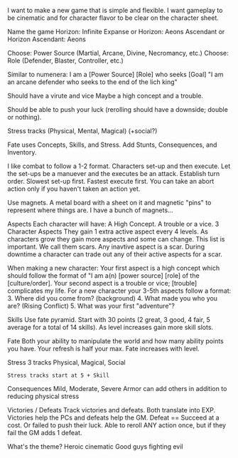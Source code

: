 I want to make a new game that is simple and flexible. I want gameplay to be cinematic and for character flavor to be clear on the character sheet.

Name the game Horizon: Infinite Expanse or Horizon: Aeons Ascendant or Horizon Ascendant: Aeons

Choose: Power Source (Martial, Arcane, Divine, Necromancy, etc.)
Choose: Role (Defender, Blaster, Controller, etc.)

Similar to numenera: I am a [Power Source] [Role] who seeks [Goal]
    "I am an arcane defender who seeks to the end of the lich king"

Should have a virute and vice
Maybe a high concept and a trouble.

Should be able to push your luck (rerolling should have a downside; double or nothing).

Stress tracks (Physical, Mental, Magical) (+social?)

Fate uses Concepts, Skills, and Stress. Add Stunts, Consequences, and Inventory.

I like combat to follow a 1-2 format. Characters set-up and then execute. Let the set-ups be a manuever and the executes be an attack. 
    Establish turn order. Slowest set-up first. Fastest execute first.
    You can take an abort action only if you haven't taken an action yet.

Use magnets. A metal board with a sheet on it and magnetic "pins" to represent where things are. I have a bunch of magnets...

Aspects
    Each character will have:
        A High Concept.
        A trouble or a vice.
        3 Character Aspects
        They gain 1 extra active aspect every 4 levels.
    As characters grow they gain more aspects and some can change.  This list is important. We call them scars. Any inavtive aspect is a scar. During downtime a character can trade out any of their active aspects for a scar.

When making a new character:
    Your first aspect is a high concept which should follow the format of "I am a(n) [power source] [role] of the [culture/order].
    Your second aspect is a trouble or vice; [trouble] complicates my life.
    For a new character your 3-5th aspects follow a format:
        3. Where did you come from? (background)
        4. What made you who you are? (Rising Conflict)
        5. What was your first "adventure"?

Skills
    Use fate pyramid. Start with 30 points (2 great, 3 good, 4 fair, 5 average for a total of 14 skills).
    As level increases gain more skill slots.

Fate
    Both your ability to manipulate the world and how many ability points you have. Your refresh is half your max.
    Fate increases with level.

Stress
    3 tracks Physical, Magical, Social

    Stress tracks start at 5 + Skill

Consequences
    Mild, Moderate, Severe
    Armor can add others in addition to reducing physical stress

Victories / Defeats
    Track victories and defeats. Both translate into EXP. Victories help the PCs and defeats help the GM.
    Defeat == Succeed at a cost. Or failed to push their luck.
    Able to reroll ANY action once, but if they fail the GM adds 1 defeat.

What's the theme?
    Heroic cinematic Good guys fighting evil